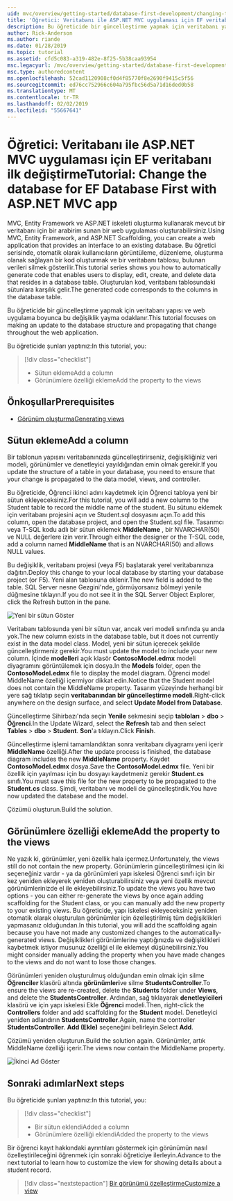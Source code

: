 ```yaml
---
uid: mvc/overview/getting-started/database-first-development/changing-the-database
title: 'Öğretici: Veritabanı ile ASP.NET MVC uygulaması için EF veritabanı ilk değiştirme'
description: Bu öğreticide bir güncelleştirme yapmak için veritabanı yapısı ve web uygulama boyunca bu değişiklik yayma odaklanır.
author: Rick-Anderson
ms.author: riande
ms.date: 01/28/2019
ms.topic: tutorial
ms.assetid: cfd5c083-a319-482e-8f25-5b38caa93954
msc.legacyurl: /mvc/overview/getting-started/database-first-development/changing-the-database
msc.type: authoredcontent
ms.openlocfilehash: 52cad1120908cf0d4f85770f8e2690f9415c5f56
ms.sourcegitcommit: ed76cc752966c604a795fbc56d5a71d16ded0b58
ms.translationtype: MT
ms.contentlocale: tr-TR
ms.lasthandoff: 02/02/2019
ms.locfileid: "55667641"
---
```

# <a name="tutorial-change-the-database-for-ef-database-first-with-aspnet-mvc-app"></a><span data-ttu-id="20e7e-103">Öğretici: Veritabanı ile ASP.NET MVC uygulaması için EF veritabanı ilk değiştirme</span><span class="sxs-lookup"><span data-stu-id="20e7e-103">Tutorial: Change the database for EF Database First with ASP.NET MVC app</span></span>

<span data-ttu-id="20e7e-104">MVC, Entity Framework ve ASP.NET iskeleti oluşturma kullanarak mevcut bir veritabanı için bir arabirim sunan bir web uygulaması oluşturabilirsiniz.</span><span class="sxs-lookup"><span data-stu-id="20e7e-104">Using MVC, Entity Framework, and ASP.NET Scaffolding, you can create a web application that provides an interface to an existing database.</span></span> <span data-ttu-id="20e7e-105">Bu öğretici serisinde, otomatik olarak kullanıcıların görüntüleme, düzenleme, oluşturma olanak sağlayan bir kod oluşturmak ve bir veritabanı tablosu, bulunan verileri silmek gösterilir.</span><span class="sxs-lookup"><span data-stu-id="20e7e-105">This tutorial series shows you how to automatically generate code that enables users to display, edit, create, and delete data that resides in a database table.</span></span> <span data-ttu-id="20e7e-106">Oluşturulan kod, veritabanı tablosundaki sütunlara karşılık gelir.</span><span class="sxs-lookup"><span data-stu-id="20e7e-106">The generated code corresponds to the columns in the database table.</span></span>

<span data-ttu-id="20e7e-107">Bu öğreticide bir güncelleştirme yapmak için veritabanı yapısı ve web uygulama boyunca bu değişiklik yayma odaklanır.</span><span class="sxs-lookup"><span data-stu-id="20e7e-107">This tutorial focuses on making an update to the database structure and propagating that change throughout the web application.</span></span>

<span data-ttu-id="20e7e-108">Bu öğreticide şunları yaptınız:</span><span class="sxs-lookup"><span data-stu-id="20e7e-108">In this tutorial, you:</span></span>

> [!div class="checklist"]
> * <span data-ttu-id="20e7e-109">Sütun ekleme</span><span class="sxs-lookup"><span data-stu-id="20e7e-109">Add a column</span></span>
> * <span data-ttu-id="20e7e-110">Görünümlere özelliği ekleme</span><span class="sxs-lookup"><span data-stu-id="20e7e-110">Add the property to the views</span></span>

## <a name="prerequisites"></a><span data-ttu-id="20e7e-111">Önkoşullar</span><span class="sxs-lookup"><span data-stu-id="20e7e-111">Prerequisites</span></span>

* [<span data-ttu-id="20e7e-112">Görünüm oluşturma</span><span class="sxs-lookup"><span data-stu-id="20e7e-112">Generating views</span></span>](generating-views.md)

## <a name="add-a-column"></a><span data-ttu-id="20e7e-113">Sütun ekleme</span><span class="sxs-lookup"><span data-stu-id="20e7e-113">Add a column</span></span>

<span data-ttu-id="20e7e-114">Bir tablonun yapısını veritabanınızda güncelleştirirseniz, değişikliğiniz veri modeli, görünümler ve denetleyici yayıldığından emin olmak gerekir.</span><span class="sxs-lookup"><span data-stu-id="20e7e-114">If you update the structure of a table in your database, you need to ensure that your change is propagated to the data model, views, and controller.</span></span>

<span data-ttu-id="20e7e-115">Bu öğreticide, Öğrenci ikinci adını kaydetmek için Öğrenci tabloya yeni bir sütun ekleyeceksiniz.</span><span class="sxs-lookup"><span data-stu-id="20e7e-115">For this tutorial, you will add a new column to the Student table to record the middle name of the student.</span></span> <span data-ttu-id="20e7e-116">Bu sütunu eklemek için veritabanı projesini açın ve Student.sql dosyasını açın.</span><span class="sxs-lookup"><span data-stu-id="20e7e-116">To add this column, open the database project, and open the Student.sql file.</span></span> <span data-ttu-id="20e7e-117">Tasarımcı veya T-SQL kodu adlı bir sütun eklemek **MiddleName** , bir NVARCHAR(50) ve NULL değerlere izin verir.</span><span class="sxs-lookup"><span data-stu-id="20e7e-117">Through either the designer or the T-SQL code, add a column named **MiddleName** that is an NVARCHAR(50) and allows NULL values.</span></span>

<span data-ttu-id="20e7e-118">Bu değişiklik, veritabanı projesi (veya F5) başlatarak yerel veritabanınıza dağıtın.</span><span class="sxs-lookup"><span data-stu-id="20e7e-118">Deploy this change to your local database by starting your database project (or F5).</span></span> <span data-ttu-id="20e7e-119">Yeni alan tablosuna eklenir.</span><span class="sxs-lookup"><span data-stu-id="20e7e-119">The new field is added to the table.</span></span> <span data-ttu-id="20e7e-120">SQL Server nesne Gezgini'nde, görmüyorsanız bölmeyi yenile düğmesine tıklayın.</span><span class="sxs-lookup"><span data-stu-id="20e7e-120">If you do not see it in the SQL Server Object Explorer, click the Refresh button in the pane.</span></span>

![Yeni bir sütun Göster](changing-the-database/_static/image2.png)

<span data-ttu-id="20e7e-122">Veritabanı tablosunda yeni bir sütun var, ancak veri modeli sınıfında şu anda yok.</span><span class="sxs-lookup"><span data-stu-id="20e7e-122">The new column exists in the database table, but it does not currently exist in the data model class.</span></span> <span data-ttu-id="20e7e-123">Model, yeni bir sütun içerecek şekilde güncelleştirmeniz gerekir.</span><span class="sxs-lookup"><span data-stu-id="20e7e-123">You must update the model to include your new column.</span></span> <span data-ttu-id="20e7e-124">İçinde **modelleri** açık klasör **ContosoModel.edmx** modeli diyagramını görüntülemek için dosya.</span><span class="sxs-lookup"><span data-stu-id="20e7e-124">In the **Models** folder, open the **ContosoModel.edmx** file to display the model diagram.</span></span> <span data-ttu-id="20e7e-125">Öğrenci model MiddleName özelliği içermiyor dikkat edin.</span><span class="sxs-lookup"><span data-stu-id="20e7e-125">Notice that the Student model does not contain the MiddleName property.</span></span> <span data-ttu-id="20e7e-126">Tasarım yüzeyinde herhangi bir yere sağ tıklatıp seçin **veritabanından bir güncelleştirme modeli**.</span><span class="sxs-lookup"><span data-stu-id="20e7e-126">Right-click anywhere on the design surface, and select **Update Model from Database**.</span></span>

<span data-ttu-id="20e7e-127">Güncelleştirme Sihirbazı'nda seçin **Yenile** sekmesini seçip **tabloları** > **dbo** > **Öğrenci**.</span><span class="sxs-lookup"><span data-stu-id="20e7e-127">In the Update Wizard, select the **Refresh** tab and then select **Tables** > **dbo** > **Student**.</span></span> <span data-ttu-id="20e7e-128">**Son**'a tıklayın.</span><span class="sxs-lookup"><span data-stu-id="20e7e-128">Click **Finish**.</span></span>

<span data-ttu-id="20e7e-129">Güncelleştirme işlemi tamamlandıktan sonra veritabanı diyagramı yeni içerir **MiddleName** özelliği.</span><span class="sxs-lookup"><span data-stu-id="20e7e-129">After the update process is finished, the database diagram includes the new **MiddleName** property.</span></span> <span data-ttu-id="20e7e-130">Kaydet **ContosoModel.edmx** dosya.</span><span class="sxs-lookup"><span data-stu-id="20e7e-130">Save the **ContosoModel.edmx** file.</span></span> <span data-ttu-id="20e7e-131">Yeni bir özellik için yayılması için bu dosyayı kaydetmeniz gerekir **Student.cs** sınıfı.</span><span class="sxs-lookup"><span data-stu-id="20e7e-131">You must save this file for the new property to be propagated to the **Student.cs** class.</span></span> <span data-ttu-id="20e7e-132">Şimdi, veritabanı ve modeli de güncelleştirdik.</span><span class="sxs-lookup"><span data-stu-id="20e7e-132">You have now updated the database and the model.</span></span>

<span data-ttu-id="20e7e-133">Çözümü oluşturun.</span><span class="sxs-lookup"><span data-stu-id="20e7e-133">Build the solution.</span></span>

## <a name="add-the-property-to-the-views"></a><span data-ttu-id="20e7e-134">Görünümlere özelliği ekleme</span><span class="sxs-lookup"><span data-stu-id="20e7e-134">Add the property to the views</span></span>

<span data-ttu-id="20e7e-135">Ne yazık ki, görünümler, yeni özellik hala içermez.</span><span class="sxs-lookup"><span data-stu-id="20e7e-135">Unfortunately, the views still do not contain the new property.</span></span> <span data-ttu-id="20e7e-136">Görünümlerin güncelleştirilmesi için iki seçeneğiniz vardır - ya da görünümleri yapı iskelesi Öğrenci sınıfı için bir kez yeniden ekleyerek yeniden oluşturabilirsiniz veya yeni özellik mevcut görünümlerinizde el ile ekleyebilirsiniz.</span><span class="sxs-lookup"><span data-stu-id="20e7e-136">To update the views you have two options - you can either re-generate the views by once again adding scaffolding for the Student class, or you can manually add the new property to your existing views.</span></span> <span data-ttu-id="20e7e-137">Bu öğreticide, yapı iskelesi ekleyeceksiniz yeniden otomatik olarak oluşturulan görünümler için özelleştirilmiş tüm değişiklikleri yapmasanız olduğundan.</span><span class="sxs-lookup"><span data-stu-id="20e7e-137">In this tutorial, you will add the scaffolding again because you have not made any customized changes to the automatically-generated views.</span></span> <span data-ttu-id="20e7e-138">Değişiklikleri görünümlerine yaptığınızda ve değişiklikleri kaybetmek istiyor musunuz özelliği el ile eklemeyi düşünebilirsiniz.</span><span class="sxs-lookup"><span data-stu-id="20e7e-138">You might consider manually adding the property when you have made changes to the views and do not want to lose those changes.</span></span>

<span data-ttu-id="20e7e-139">Görünümleri yeniden oluşturulmuş olduğundan emin olmak için silme **Öğrenciler** klasörü altında **görünümleri**ve silme **StudentsController**.</span><span class="sxs-lookup"><span data-stu-id="20e7e-139">To ensure the views are re-created, delete the **Students** folder under **Views**, and delete the **StudentsController**.</span></span> <span data-ttu-id="20e7e-140">Ardından, sağ tıklayarak **denetleyicileri** klasörü ve için yapı iskelesi Ekle **Öğrenci** modeli.</span><span class="sxs-lookup"><span data-stu-id="20e7e-140">Then, right-click the **Controllers** folder and add scaffolding for the **Student** model.</span></span> <span data-ttu-id="20e7e-141">Denetleyici yeniden adlandırın **StudentsController**.</span><span class="sxs-lookup"><span data-stu-id="20e7e-141">Again, name the controller **StudentsController**.</span></span> <span data-ttu-id="20e7e-142">**Add (Ekle)** seçeneğini belirleyin.</span><span class="sxs-lookup"><span data-stu-id="20e7e-142">Select **Add**.</span></span>

<span data-ttu-id="20e7e-143">Çözümü yeniden oluşturun.</span><span class="sxs-lookup"><span data-stu-id="20e7e-143">Build the solution again.</span></span> <span data-ttu-id="20e7e-144">Görünümler, artık MiddleName özelliği içerir.</span><span class="sxs-lookup"><span data-stu-id="20e7e-144">The views now contain the MiddleName property.</span></span>

![İkinci Ad Göster](changing-the-database/_static/image5.png)

## <a name="next-steps"></a><span data-ttu-id="20e7e-146">Sonraki adımlar</span><span class="sxs-lookup"><span data-stu-id="20e7e-146">Next steps</span></span>

<span data-ttu-id="20e7e-147">Bu öğreticide şunları yaptınız:</span><span class="sxs-lookup"><span data-stu-id="20e7e-147">In this tutorial, you:</span></span>

> [!div class="checklist"]
> * <span data-ttu-id="20e7e-148">Bir sütun eklendi</span><span class="sxs-lookup"><span data-stu-id="20e7e-148">Added a column</span></span>
> * <span data-ttu-id="20e7e-149">Görünümlere özelliği eklendi</span><span class="sxs-lookup"><span data-stu-id="20e7e-149">Added the property to the views</span></span>

<span data-ttu-id="20e7e-150">Bir öğrenci kayıt hakkındaki ayrıntıları göstermek için görünümün nasıl özelleştirileceğini öğrenmek için sonraki öğreticiye ilerleyin.</span><span class="sxs-lookup"><span data-stu-id="20e7e-150">Advance to the next tutorial to learn how to customize the view for showing details about a student record.</span></span>
> [!div class="nextstepaction"]
> [<span data-ttu-id="20e7e-151">Bir görünümü özelleştirme</span><span class="sxs-lookup"><span data-stu-id="20e7e-151">Customize a view</span></span>](customizing-a-view.md)